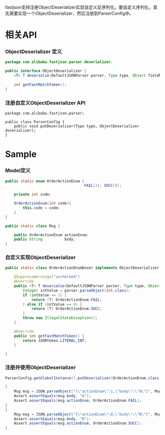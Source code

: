 fastjson支持注册ObjectDeserializer实现自定义反序列化。要自定义序列化，首先需要实现一个ObjectDeserializer，然后注册到ParserConfig中。

# 相关API
### ObjectDeserializer 定义
```java
package com.alibaba.fastjson.parser.deserializer;

public interface ObjectDeserializer {
    <T> T deserialze(DefaultJSONParser parser, Type type, Object fieldName);
    
    int getFastMatchToken();
}
```

### 注册自定义ObjectDeserializer API
```
package com.alibaba.fastjson.parser;

public class ParserConfig {
    public void putDeserializer(Type type, ObjectDeserializer deserializer);
}
```

# Sample
### Model定义
```java
public static enum OrderActionEnum {
                                    FAIL(1), SUCC(0);

    private int code;

    OrderActionEnum(int code){
        this.code = code;
    }
}

public static class Msg {

    public OrderActionEnum actionEnum;
    public String          body;
}
```

### 自定义实现ObjectDeserializer
```java
public static class OrderActionEnumDeser implements ObjectDeserializer {

    @SuppressWarnings("unchecked")
    @Override
    public <T> T deserialze(DefaultJSONParser parser, Type type, Object fieldName) {
        Integer intValue = parser.parseObject(int.class);
        if (intValue == 1) {
            return (T) OrderActionEnum.FAIL;
        } else if (intValue == 0) {
            return (T) OrderActionEnum.SUCC;
        }
        throw new IllegalStateException();
    }

    @Override
    public int getFastMatchToken() {
        return JSONToken.LITERAL_INT;
    }

}
```

### 注册并使用ObjectDeserializer
```java
ParserConfig.getGlobalInstance().putDeserializer(OrderActionEnum.class, new OrderActionEnumDeser());

{
    Msg msg = JSON.parseObject("{\"actionEnum\":1,\"body\":\"A\"}", Msg.class);
    Assert.assertEquals(msg.body, "A");
    Assert.assertEquals(msg.actionEnum, OrderActionEnum.FAIL);
}
{
    Msg msg = JSON.parseObject("{\"actionEnum\":0,\"body\":\"B\"}", Msg.class);
    Assert.assertEquals(msg.body, "B");
    Assert.assertEquals(msg.actionEnum, OrderActionEnum.SUCC);
}
```
